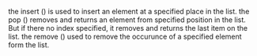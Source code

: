 the insert () is used to insert an element at a specified place in the list.
the pop () removes and returns an element from specified position in the list. But if there no index specified, it removes and returns the last item on the list.
the remove () used to remove the occurunce of a specified element form the list.